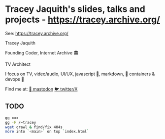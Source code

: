 # Tracey Jaquith's slides, talks and projects - https://tracey.archive.org/

See: https://tracey.archive.org/

Tracey Jaquith

Founding Coder, Internet Archive 🏛️

TV Architect

I focus on TV, video/audio, UI/UX, javascript 🦕, markdown, 🦭 containers & devops 🐋

Find me at:
  [🦣 mastodon](https://mastodon.social/@traceypooh)
  [🐦 twitter/X](https://twitter.com/tracey_pooh)


## TODO
```sh
gg xxx
gg -F /~tracey
wget crawl & find/fix 404s
more into `<main>` on top `index.html`
```
